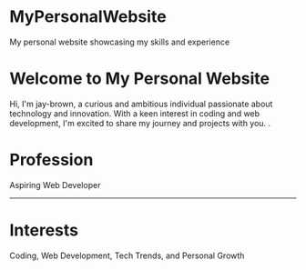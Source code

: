 # MyPersonalWebsite
My personal website showcasing my skills and experience
<!DOCTYPE html>
<html>
<head>
	
</head>
<body>
	<h1>Welcome to My Personal Website</h1>
	<p>Hi, I'm jay-brown, a curious and ambitious individual passionate about technology and innovation. With a keen interest in coding and web development, I'm excited to share my journey and projects with you.
.</p>
	<h1>Profession</h1>
	<p>Aspiring Web Developer</p>
	<hr>
	<h1>Interests</h1>
	<p>Coding, Web Development, Tech Trends, and Personal Growth</p>
</body>
</html>
